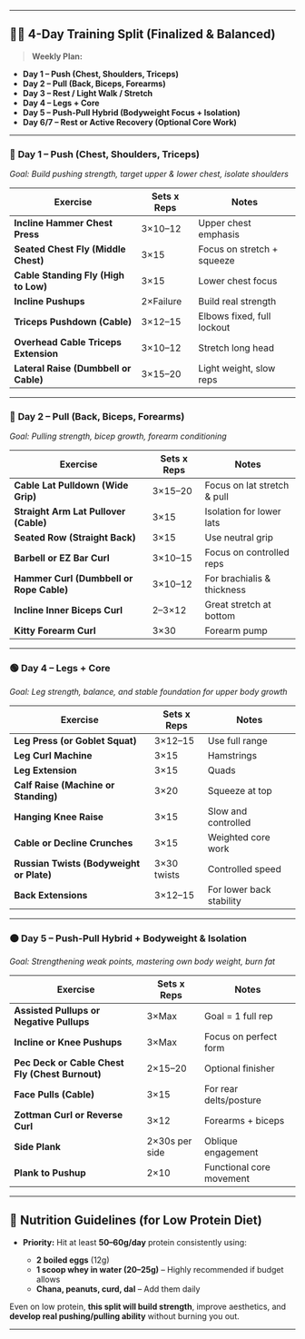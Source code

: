 
---

## 🏋️‍♂️ **4-Day Training Split (Finalized & Balanced)**

> **Weekly Plan:**

* **Day 1 – Push (Chest, Shoulders, Triceps)**
* **Day 2 – Pull (Back, Biceps, Forearms)**
* **Day 3 – Rest / Light Walk / Stretch**
* **Day 4 – Legs + Core**
* **Day 5 – Push-Pull Hybrid (Bodyweight Focus + Isolation)**
* **Day 6/7 – Rest or Active Recovery (Optional Core Work)**

---

### 🔴 **Day 1 – Push (Chest, Shoulders, Triceps)**

*Goal: Build pushing strength, target upper & lower chest, isolate shoulders*

| Exercise                              | Sets x Reps | Notes                      |
| ------------------------------------- | ----------- | -------------------------- |
| **Incline Hammer Chest Press**        | 3×10–12     | Upper chest emphasis       |
| **Seated Chest Fly (Middle Chest)**   | 3×15        | Focus on stretch + squeeze |
| **Cable Standing Fly (High to Low)**  | 3×15        | Lower chest focus          |
| **Incline Pushups**                   | 2×Failure   | Build real strength        |
| **Triceps Pushdown (Cable)**          | 3×12–15     | Elbows fixed, full lockout |
| **Overhead Cable Triceps Extension**  | 3×10–12     | Stretch long head          |
| **Lateral Raise (Dumbbell or Cable)** | 3×15–20     | Light weight, slow reps    |

---

### 🔵 **Day 2 – Pull (Back, Biceps, Forearms)**

*Goal: Pulling strength, bicep growth, forearm conditioning*

| Exercise                                 | Sets x Reps | Notes                       |
| ---------------------------------------- | ----------- | --------------------------- |
| **Cable Lat Pulldown (Wide Grip)**       | 3×15–20     | Focus on lat stretch & pull |
| **Straight Arm Lat Pullover (Cable)**    | 3×15        | Isolation for lower lats    |
| **Seated Row (Straight Back)**           | 3×15        | Use neutral grip            |
| **Barbell or EZ Bar Curl**               | 3×10–15     | Focus on controlled reps    |
| **Hammer Curl (Dumbbell or Rope Cable)** | 3×10–12     | For brachialis & thickness  |
| **Incline Inner Biceps Curl**            | 2–3×12      | Great stretch at bottom     |
| **Kitty Forearm Curl**                   | 3×30        | Forearm pump                |

---

### 🟢 **Day 4 – Legs + Core**

*Goal: Leg strength, balance, and stable foundation for upper body growth*

| Exercise                                 | Sets x Reps | Notes                    |
| ---------------------------------------- | ----------- | ------------------------ |
| **Leg Press (or Goblet Squat)**          | 3×12–15     | Use full range           |
| **Leg Curl Machine**                     | 3×15        | Hamstrings               |
| **Leg Extension**                        | 3×15        | Quads                    |
| **Calf Raise (Machine or Standing)**     | 3×20        | Squeeze at top           |
| **Hanging Knee Raise**                   | 3×15        | Slow and controlled      |
| **Cable or Decline Crunches**            | 3×15        | Weighted core work       |
| **Russian Twists (Bodyweight or Plate)** | 3×30 twists | Controlled speed         |
| **Back Extensions**                      | 3×12–15     | For lower back stability |

---

### 🟠 **Day 5 – Push-Pull Hybrid + Bodyweight & Isolation**

*Goal: Strengthening weak points, mastering own body weight, burn fat*

| Exercise                                        | Sets x Reps    | Notes                    |
| ----------------------------------------------- | -------------- | ------------------------ |
| **Assisted Pullups or Negative Pullups**        | 3×Max          | Goal = 1 full rep        |
| **Incline or Knee Pushups**                     | 3×Max          | Focus on perfect form    |
| **Pec Deck or Cable Chest Fly (Chest Burnout)** | 2×15–20        | Optional finisher        |
| **Face Pulls (Cable)**                          | 3×15           | For rear delts/posture   |
| **Zottman Curl or Reverse Curl**                | 3×12           | Forearms + biceps        |
| **Side Plank**                                  | 2×30s per side | Oblique engagement       |
| **Plank to Pushup**                             | 2×10           | Functional core movement |

---

## 🥗 Nutrition Guidelines (for Low Protein Diet)

* **Priority:** Hit at least **50–60g/day** protein consistently using:

  * **2 boiled eggs** (12g)
  * **1 scoop whey in water (20–25g)** – Highly recommended if budget allows
  * **Chana, peanuts, curd, dal** – Add them daily

Even on low protein, **this split will build strength**, improve aesthetics, and **develop real pushing/pulling ability** without burning you out.

---

